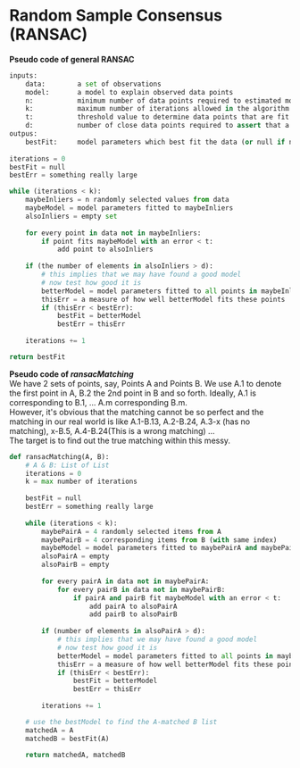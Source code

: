 # Random Sample Consensus (RANSAC)

__Pseudo code of general RANSAC__
```python
inputs:
    data:        a set of observations
    model:       a model to explain observed data points
    n:           minimum number of data points required to estimated model parameters
    k:           maximum number of iterations allowed in the algorithm
    t:           threshold value to determine data points that are fit well by model
    d:           number of close data points required to assert that a model fits well to data
outpus:
    bestFit:     model parameters which best fit the data (or null if no good model is found)
    
iterations = 0
bestFit = null
bestErr = something really large

while (iterations < k):
    maybeInliers = n randomly selected values from data
    maybeModel = model parameters fitted to maybeInliers
    alsoInliers = empty set
    
    for every point in data not in maybeInliers:
        if point fits maybeModel with an error < t:
            add point to alsoInliers
    
    if (the number of elements in alsoInliers > d):
        # this implies that we may have found a good model
        # now test how good it is
        betterModel = model parameters fitted to all points in maybeInliers and alsoInliers
        thisErr = a measure of how well betterModel fits these points
        if (thisErr < bestErr):
            bestFit = betterModel
            bestErr = thisErr
    
    iterations += 1

return bestFit
```

__Pseudo code of _ransacMatching___  
We have 2 sets of points, say, Points A and Points B. We use A.1 to denote the first point in A, B.2 the 2nd point in B and so forth. Ideally, A.1 is corresponding to B.1, ... A.m corresponding B.m.  
However, it's obvious that the matching cannot be so perfect and the matching in our real world is like A.1-B.13, A.2-B.24, A.3-x (has no matching), x-B.5, A.4-B.24(This is a wrong matching) ...  
The target is to find out the true matching within this messy.
```python
def ransacMatching(A, B):
    # A & B: List of List
    iterations = 0
    k = max number of iterations
    
    bestFit = null
    bestErr = something really large
    
    while (iterations < k):
        maybePairA = 4 randomly selected items from A
        maybePairB = 4 corresponding items from B (with same index)
        maybeModel = model parameters fitted to maybePairA and maybePairB (use tools e.g. linear regression)
        alsoPairA = empty
        alsoPairB = empty
        
        for every pairA in data not in maybePairA: 
            for every pairB in data not in maybePairB: 
                if pairA and pairB fit maybeModel with an error < t:
                    add pairA to alsoPairA
                    add pairB to alsoPairB
        
        if (number of elements in alsoPairA > d):
            # this implies that we may have found a good model
            # now test how good it is
            betterModel = model parameters fitted to all points in maybePair and alsoPair
            thisErr = a measure of how well betterModel fits these points (use tools e.g. mean square error)
            if (thisErr < bestErr):
                bestFit = betterModel
                bestErr = thisErr
        
        iterations += 1

    # use the bestModel to find the A-matched B list
    matchedA = A
    matchedB = bestFit(A)
    
    return matchedA, matchedB
```
